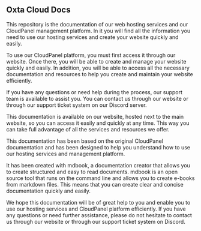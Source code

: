 ## Oxta Cloud Docs

This repository is the documentation of our web hosting services and our CloudPanel management platform. In it you will find all the information you need to use our hosting services and create your website quickly and easily.

To use our CloudPanel platform, you must first access it through our website. Once there, you will be able to create and manage your website quickly and easily. In addition, you will be able to access all the necessary documentation and resources to help you create and maintain your website efficiently.

If you have any questions or need help during the process, our support team is available to assist you. You can contact us through our website or through our support ticket system on our Discord server.

This documentation is available on our website, hosted next to the main website, so you can access it easily and quickly at any time. This way you can take full advantage of all the services and resources we offer.

This documentation has been based on the original CloudPanel documentation and has been designed to help you understand how to use our hosting services and management platform.

It has been created with mdbook, a documentation creator that allows you to create structured and easy to read documents. mdbook is an open source tool that runs on the command line and allows you to create e-books from markdown files. This means that you can create clear and concise documentation quickly and easily.

We hope this documentation will be of great help to you and enable you to use our hosting services and CloudPanel platform efficiently. If you have any questions or need further assistance, please do not hesitate to contact us through our website or through our support ticket system on Discord.